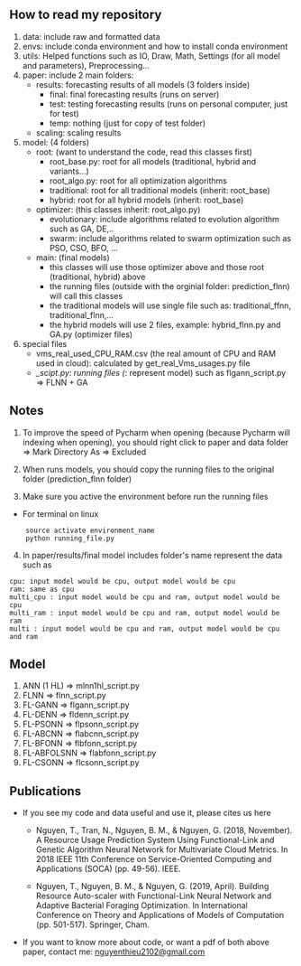 ## How to read my repository
1. data: include raw and formatted data
2. envs: include conda environment and how to install conda environment 
3. utils: Helped functions such as IO, Draw, Math, Settings (for all model and parameters), Preprocessing...
4. paper: include 2 main folders: 
    * results: forecasting results of all models (3 folders inside) 
        * final: final forecasting results (runs on server)
        * test: testing forecasting results (runs on personal computer, just for test)
        * temp: nothing (just for copy of test folder)
    * scaling: scaling results
7. model: (4 folders) 
    * root: (want to understand the code, read this classes first)
        * root_base.py: root for all models (traditional, hybrid and variants...) 
        * root_algo.py: root for all optimization algorithms
        * traditional: root for all traditional models (inherit: root_base)
        * hybrid: root for all hybrid models (inherit: root_base)
    * optimizer: (this classes inherit: root_algo.py)
        * evolutionary: include algorithms related to evolution algorithm such as GA, DE,..
        * swarm: include algorithms related to swarm optimization such as PSO, CSO, BFO, ...
    * main: (final models)
        * this classes will use those optimizer above and those root (traditional, hybrid) above 
        * the running files (outside with the orginial folder: prediction_flnn) will call this classes
        * the traditional models will use single file such as: traditional_ffnn, traditional_flnn,...
        * the hybrid models will use 2 files, example: hybrid_flnn.py and GA.py (optimizer files)
8. special files
    * vms_real_used_CPU_RAM.csv (the real amount of CPU and RAM used in cloud): calculated by get_real_Vms_usages.py file
    * *_scipt.py: running files (*: represent model) such as flgann_script.py => FLNN + GA
    
## Notes
1. To improve the speed of Pycharm when opening (because Pycharm will indexing when opening), you should right click to 
paper and data folder => Mark Directory As  => Excluded

2. When runs models, you should copy the running files to the original folder (prediction_flnn folder)

3. Make sure you active the environment before run the running files 
* For terminal on linux
```code
    source activate environment_name 
    python running_file.py 
```
4. In paper/results/final model includes folder's name represent the data such as 
```code
cpu: input model would be cpu, output model would be cpu 
ram: same as cpu
multi_cpu : input model would be cpu and ram, output model would be cpu 
multi_ram : input model would be cpu and ram, output model would be ram
multi : input model would be cpu and ram, output model would be cpu and ram
```

## Model
1. ANN (1 HL) => mlnn1hl_script.py
2. FLNN => flnn_script.py
3. FL-GANN => flgann_script.py
4. FL-DENN => fldenn_script.py
5. FL-PSONN => flpsonn_script.py
6. FL-ABCNN => flabcnn_script.py
7. FL-BFONN => flbfonn_script.py
8. FL-ABFOLSNN => flabfonn_script.py
9. FL-CSONN => flcsonn_script.py

## Publications
* If you see my code and data useful and use it, please cites us here

    * Nguyen, T., Tran, N., Nguyen, B. M., & Nguyen, G. (2018, November). A Resource Usage Prediction System Using Functional-Link and Genetic Algorithm Neural Network for Multivariate Cloud Metrics. In 2018 IEEE 11th Conference on Service-Oriented Computing and Applications (SOCA) (pp. 49-56). IEEE.

    * Nguyen, T., Nguyen, B. M., & Nguyen, G. (2019, April). Building Resource Auto-scaler with Functional-Link Neural Network and Adaptive Bacterial Foraging Optimization. In International Conference on Theory and Applications of Models of Computation (pp. 501-517). Springer, Cham.

* If you want to know more about code, or want a pdf of both above paper, contact me: nguyenthieu2102@gmail.com


